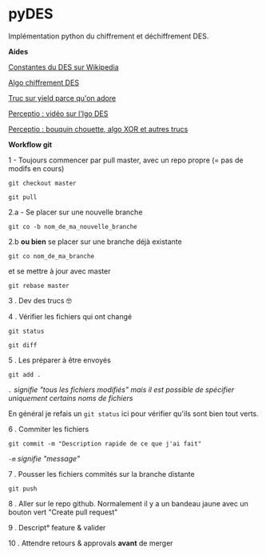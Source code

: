# pyDES

Implémentation python du chiffrement et déchiffrement DES.

**Aides**

[Constantes du DES sur Wikipedia](https://fr.wikipedia.org/wiki/Constantes_du_DES)

[Algo chiffrement DES](https://www.commentcamarche.net/contents/204-introduction-au-chiffrement-avec-des)

[Truc sur yield parce qu'on adore](https://www.geeksforgeeks.org/use-yield-keyword-instead-return-keyword-python/)

[Perceptio : vidéo sur l'lgo DES](https://reseau-ges.percipio.com/courses/8e8d3e93-0d9c-11e7-b6c3-0242c0a80802/videos/8e8d3ea2-0d9c-11e7-b6c3-0242c0a80802)

[Perceptio : bouquin chouette, algo XOR et autres trucs](https://reseau-ges.percipio.com/books/4bc44c80-f383-11e6-ad5d-0242c0a80607)


**Workflow git**

1 - Toujours commencer par pull master, avec un repo propre (= pas de modifs en cours)

`git checkout master`

`git pull`

2.a - Se placer sur une nouvelle branche

`git co -b nom_de_ma_nouvelle_branche`
 
2.b **ou bien** se placer sur une branche déjà existante

`git co nom_de_ma_branche`

et se mettre à jour avec master 

`git rebase master`

3 . Dev des trucs 🤓

4 . Vérifier les fichiers qui ont changé

`git status`

`git diff`

5 . Les préparer à être envoyés
 
`git add .`

*`.` signifie "tous les fichiers modifiés" mais il est possible de spécifier uniquement certains noms de fichiers*

En général je refais un `git status` ici pour vérifier qu'ils sont bien tout verts. 

6 . Commiter les fichiers

`git commit -m "Description rapide de ce que j'ai fait"`

*`-m` signifie "message"*

7 . Pousser les fichiers commités sur la branche distante

`git push`

8 . Aller sur le repo github. Normalement il y a un bandeau jaune avec un bouton vert "Create pull request"

9 . Descript° feature & valider

10 . Attendre retours & approvals **avant** de merger 
